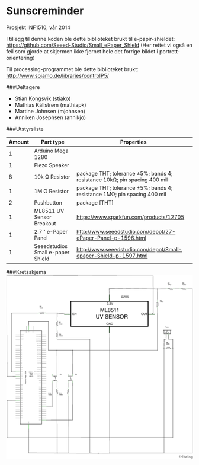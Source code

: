 # Sunscreminder

Prosjekt INF1510, vår 2014

I tillegg til denne koden ble dette biblioteket brukt til e-papir-shieldet:
https://github.com/Seeed-Studio/Small_ePaper_Shield
(Her rettet vi også en feil som gjorde at skjermen ikke fjernet hele det forrige bildet i portrett-orientering)

Til processing-programmet ble dette biblioteket brukt:
http://www.sojamo.de/libraries/controlP5/

###Deltagere
- Stian Kongsvik (stiako)
- Mathias Källstrøm (mathiapk)
- Martine Johnsen (mjohnsen)
- Anniken Josephsen (annikjo)

###Utstyrsliste

|Amount| Part type | Properties|
|------|-----------|-----------|
|1|Arduino Mega 1280||
|1|Piezo Speaker||
|8|10k Ω Resistor|package THT; tolerance ±5%; bands 4; resistance 10kΩ; pin spacing 400 mil|
|1|1M Ω Resistor|package THT; tolerance ±5%; bands 4; resistance 1MΩ; pin spacing 400 mil|
|2|Pushbutton|package [THT]|
|1|ML8511 UV Sensor Breakout|https://www.sparkfun.com/products/12705|
|1|2.7'' e-Paper Panel|http://www.seeedstudio.com/depot/27-ePaper-Panel-p-1596.html|
|1|Seeedstudios Small e-paper Shield|http://www.seeedstudio.com/depot/Small-epaper-Shield-p-1597.html|


###Kretsskjema
![schematic](https://raw.githubusercontent.com/stianko/Sunscreminder/master/sunscreminder_schematic.png "")


